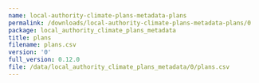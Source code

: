 ```yaml
---
name: local-authority-climate-plans-metadata-plans
permalink: /downloads/local-authority-climate-plans-metadata-plans/0
package: local_authority_climate_plans_metadata
title: plans
filename: plans.csv
version: '0'
full_version: 0.12.0
file: /data/local_authority_climate_plans_metadata/0/plans.csv
---
```

